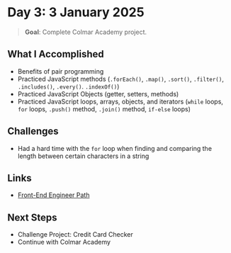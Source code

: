 # Day 3: 3 January 2025

> **Goal**: Complete Colmar Academy project.

## What I Accomplished

- Benefits of pair programming
- Practiced JavaScript methods (`.forEach()`, `.map()`, `.sort()`, `.filter()`, `.includes()`, `.every()`. `.indexOf()`)
- Practiced JavaScript Objects (getter, setters, methods)
- Practiced JavaScript loops, arrays, objects, and iterators (`while` loops, `for` loops, `.push()` method, `.join()` method, `if-else` loops)

## Challenges

- Had a hard time with the `for` loop when finding and comparing the length between certain characters in a string

## Links

- [Front-End Engineer Path](https://www.codecademy.com/learn/paths/front-end-engineer-career-path)

## Next Steps

- Challenge Project: Credit Card Checker
- Continue with Colmar Academy